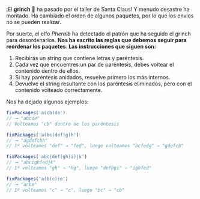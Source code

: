 
¡El  **grinch**  👹 ha pasado por el taller de Santa Claus! Y menudo desastre ha montado. Ha cambiado el orden de algunos paquetes, por lo que los envíos no se pueden realizar.

Por suerte, el elfo  _Pheralb_  ha detectado el patrón que ha seguido el grinch para desordenarlos.  **Nos ha escrito las reglas que debemos seguir para reordenar los paquetes. Las instrucciones que siguen son:**

1.  Recibirás un string que contiene letras y paréntesis.
2.  Cada vez que encuentres un par de paréntesis, debes voltear el contenido dentro de ellos.
3.  Si hay paréntesis anidados, resuelve primero los más internos.
4.  Devuelve el string resultante con los paréntesis eliminados, pero con el contenido volteado correctamente.

Nos ha dejado algunos ejemplos:

```javascript
fixPackages('a(cb)de')
// ➞ "abcde"
// Volteamos "cb" dentro de los paréntesis

fixPackages('a(bc(def)g)h')
// ➞ "agdefcbh"
// 1º volteamos "def" → "fed", luego volteamos "bcfedg" → "gdefcb"

fixPackages('abc(def(gh)i)jk')
// ➞ "abcighfedjk"
// 1º volteamos "gh" → "hg", luego "defhgi" → "ighfed"

fixPackages('a(b(c))e')
// ➞ "acbe"
// 1º volteamos "c" → "c", luego "bc" → "cb"
```